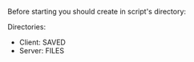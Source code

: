 Before starting you should create in script's directory:

Directories:
- Client: SAVED
- Server: FILES

